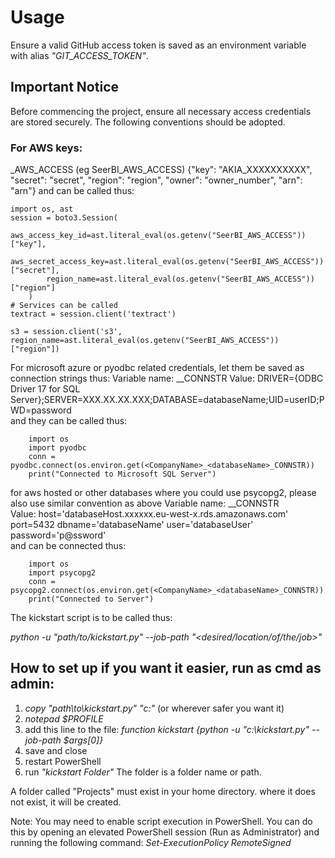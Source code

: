 # Usage
Ensure a valid GitHub access token is saved as an environment variable with alias _"GIT_ACCESS_TOKEN"_.
## Important Notice
Before commencing the project, ensure all necessary access credentials are stored securely. The following conventions should be adopted.
### For AWS keys:
<companyName>_AWS_ACCESS (eg SeerBI_AWS_ACCESS)
{"key": "AKIA_XXXXXXXXXX", "secret": "secret", "region": "region", "owner": "owner_number", "arn": "arn"}
and can be called thus:

```
import os, ast
session = boto3.Session(
        aws_access_key_id=ast.literal_eval(os.getenv("SeerBI_AWS_ACCESS"))["key"],
        aws_secret_access_key=ast.literal_eval(os.getenv("SeerBI_AWS_ACCESS"))["secret"],
        region_name=ast.literal_eval(os.getenv("SeerBI_AWS_ACCESS"))["region"]
    )
# Services can be called
textract = session.client('textract')

s3 = session.client('s3', region_name=ast.literal_eval(os.getenv("SeerBI_AWS_ACCESS"))["region"])

```
For microsoft azure or pyodbc related credentials, let them be saved as connection strings thus:
Variable name: <CompanyName>_<databaseName>_CONNSTR
Value: DRIVER={ODBC Driver 17 for SQL Server};SERVER=XXX.XX.XX.XXX;DATABASE=databaseName;UID=userID;PWD=password <br>
and they can be called thus:

```
    import os
    import pyodbc
    conn = pyodbc.connect(os.environ.get(<CompanyName>_<databaseName>_CONNSTR))
    print("Connected to Microsoft SQL Server")
```

for aws hosted or other databases where you could use psycopg2, please also use similar convention as above
Variable name: <CompanyName>_<databaseName>_CONNSTR <br>
Value: host='databaseHost.xxxxxx.eu-west-x.rds.amazonaws.com' port=5432 dbname='databaseName' user='databaseUser' password='p@ssword' <br> and can be connected thus:

```
    import os
    import psycopg2
    conn = psycopg2.connect(os.environ.get(<CompanyName>_<databaseName>_CONNSTR))
    print("Connected to Server")
```

The kickstart script is to be called thus: <br>

*python -u "path/to/kickstart.py" --job-path "<desired/location/of/the/job>"*




## How to set up if you want it easier, run as cmd as admin:
1. *copy "path\to\kickstart.py" "c:\"* (or wherever safer you want it)
2. *notepad $PROFILE*
3. add this line to the file: *function kickstart {python -u "c:\kickstart.py" --job-path $args[0]}*
4. save and close
5. restart PowerShell
6. run *"kickstart Folder"*
The folder is a folder name or path.

A folder called "Projects" must exist in your home directory. where it does not exist, it will be created.

Note: You may need to enable script execution in PowerShell. You can do this by opening an elevated PowerShell session (Run as Administrator) and running the following command:
*Set-ExecutionPolicy RemoteSigned*
